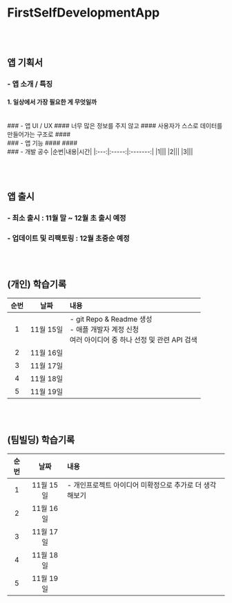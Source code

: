 # FirstSelfDevelopmentApp
<br/><br/>
## 앱 기획서
### -  앱 소개 / 특징
#### 1. 일상에서 가장 필요한 게 무엇일까
<br/>
### -  앱 UI / UX
#### 너무 많은 정보를 주지 않고
#### 사용자가 스스로 데이터를 만들어가는 구조로
#### 
<br/>
### -  앱 기능
#### 
#### 
<br/>
### -  개발 공수
|순번|내용|시간|
|:---:|:-----:|:-------:|
|1|||
|2|||
|3|||

<br/><br/>
## 앱 출시
### - 최소 출시 : 11월 말 ~ 12월 초 출시 예정
### - 업데이트 및 리팩토링 : 12월 초중순 예정

<br/><br/>
## (개인) 학습기록
|순번|날짜|내용|
|:---:|:-----:|:-------|
|1|11월 15일|- git Repo & Readme 생성 <br/> - 애플 개발자 계정 신청 <br/> 여러 아이디어 중 하나 선정 및 관련 API 검색|
|2|11월 16일||
|3|11월 17일||
|4|11월 18일||
|5|11월 19일||

<br/><br/>
## (팀빌딩) 학습기록
|순번|날짜|내용|
|:---:|:-----:|:-------|
|1|11월 15일|- 개인프로젝트 아이디어 미확정으로 추가로 더 생각해보기|
|2|11월 16일||
|3|11월 17일||
|4|11월 18일||
|5|11월 19일||

